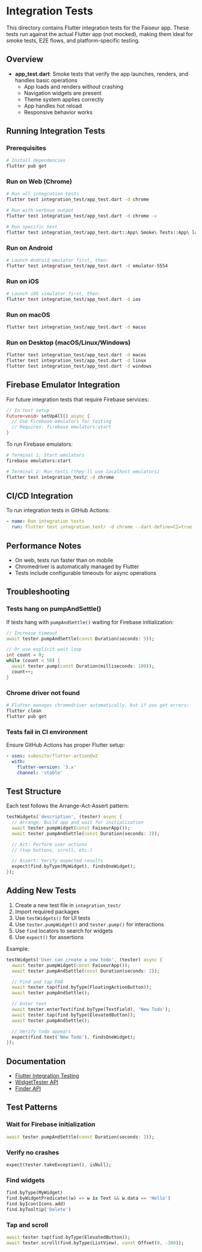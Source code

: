 # Integration Tests

This directory contains Flutter integration tests for the Faiseur app. These tests run against the actual Flutter app (not mocked), making them ideal for smoke tests, E2E flows, and platform-specific testing.

## Overview

- **app_test.dart**: Smoke tests that verify the app launches, renders, and handles basic operations
  - App loads and renders without crashing
  - Navigation widgets are present
  - Theme system applies correctly
  - App handles hot reload
  - Responsive behavior works

## Running Integration Tests

### Prerequisites

```bash
# Install dependencies
flutter pub get
```

### Run on Web (Chrome)

```bash
# Run all integration tests
flutter test integration_test/app_test.dart -d chrome

# Run with verbose output
flutter test integration_test/app_test.dart -d chrome -v

# Run specific test
flutter test integration_test/app_test.dart::App\ Smoke\ Tests::App\ launches\ and\ renders\ home\ screen -d chrome
```

### Run on Android

```bash
# Launch Android emulator first, then:
flutter test integration_test/app_test.dart -d emulator-5554
```

### Run on iOS

```bash
# Launch iOS simulator first, then:
flutter test integration_test/app_test.dart -d ios
```

### Run on macOS

```bash
flutter test integration_test/app_test.dart -d macos
```

### Run on Desktop (macOS/Linux/Windows)

```bash
flutter test integration_test/app_test.dart -d macos
flutter test integration_test/app_test.dart -d linux
flutter test integration_test/app_test.dart -d windows
```

## Firebase Emulator Integration

For future integration tests that require Firebase services:

```dart
// In test setup
Future<void> setUpAll() async {
  // Use Firebase emulators for testing
  // Requires: firebase emulators:start
}
```

To run Firebase emulators:

```bash
# Terminal 1: Start emulators
firebase emulators:start

# Terminal 2: Run tests (they'll use localhost emulators)
flutter test integration_test/ -d chrome
```

## CI/CD Integration

To run integration tests in GitHub Actions:

```yaml
- name: Run integration tests
  run: flutter test integration_test/ -d chrome --dart-define=CI=true
```

## Performance Notes

- On web, tests run faster than on mobile
- Chromedriver is automatically managed by Flutter
- Tests include configurable timeouts for async operations

## Troubleshooting

### Tests hang on pumpAndSettle()

If tests hang with `pumpAndSettle()` waiting for Firebase initialization:

```dart
// Increase timeout
await tester.pumpAndSettle(const Duration(seconds: 5));

// Or use explicit wait loop
int count = 0;
while (count < 50) {
  await tester.pump(const Duration(milliseconds: 100));
  count++;
}
```

### Chrome driver not found

```bash
# Flutter manages chromedriver automatically, but if you get errors:
flutter clean
flutter pub get
```

### Tests fail in CI environment

Ensure GitHub Actions has proper Flutter setup:

```yaml
- uses: subosito/flutter-action@v2
  with:
    flutter-version: '3.x'
    channel: 'stable'
```

## Test Structure

Each test follows the Arrange-Act-Assert pattern:

```dart
testWidgets('description', (tester) async {
  // Arrange: Build app and wait for initialization
  await tester.pumpWidget(const FaiseurApp());
  await tester.pumpAndSettle(const Duration(seconds: 2));

  // Act: Perform user actions
  // (tap buttons, scroll, etc.)

  // Assert: Verify expected results
  expect(find.byType(MyWidget), findsOneWidget);
});
```

## Adding New Tests

1. Create a new test file in `integration_test/`
2. Import required packages
3. Use `testWidgets()` for UI tests
4. Use `tester.pumpWidget()` and `tester.pump()` for interactions
5. Use `find` locators to search for widgets
6. Use `expect()` for assertions

Example:

```dart
testWidgets('User can create a new todo', (tester) async {
  await tester.pumpWidget(const FaiseurApp());
  await tester.pumpAndSettle(const Duration(seconds: 2));

  // Find and tap FAB
  await tester.tap(find.byType(FloatingActionButton));
  await tester.pumpAndSettle();

  // Enter text
  await tester.enterText(find.byType(TextField), 'New Todo');
  await tester.tap(find.byType(ElevatedButton));
  await tester.pumpAndSettle();

  // Verify todo appears
  expect(find.text('New Todo'), findsOneWidget);
});
```

## Documentation

- [Flutter Integration Testing](https://flutter.dev/docs/testing/integration-tests)
- [WidgetTester API](https://api.flutter.dev/flutter/flutter_test/WidgetTester-class.html)
- [Finder API](https://api.flutter.dev/flutter/flutter_test/Finder-class.html)

## Test Patterns

### Wait for Firebase initialization

```dart
await tester.pumpAndSettle(const Duration(seconds: 2));
```

### Verify no crashes

```dart
expect(tester.takeException(), isNull);
```

### Find widgets

```dart
find.byType(MyWidget)
find.byWidgetPredicate((w) => w is Text && w.data == 'Hello')
find.byIcon(Icons.add)
find.byTooltip('Delete')
```

### Tap and scroll

```dart
await tester.tap(find.byType(ElevatedButton));
await tester.scroll(find.byType(ListView), const Offset(0, -300));
```
